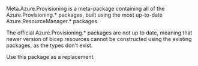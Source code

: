

Meta.Azure.Provisioning is a meta-package containing all of the Azure.Provisioning.* packages, built using the most up-to-date Azure.ResourceManager.* packages.

The official Azure.Provisioning.* packages are not up to date, meaning that newer version of bicep resources cannot be constructed using the existing packages, as the types don't exist.

Use this package as a replacement.
